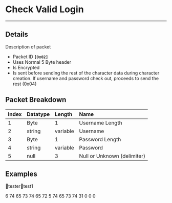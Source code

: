 # Check Valid Login #

---


## Details ##

Description of packet
  * Packet ID **`[0x02]`**
  * Uses Normal 5 Byte header
  * Is Encrypted
  * Is sent before sending the rest of the character data during character creation. If username and password check out, proceeds to send the rest (0x04)

## Packet Breakdown ##
| Index | Datatype | Length | Name |
|:------|:---------|:-------|:-----|
| 1 | Byte | 1 | Username Length |
| 2 | string | variable | Username |
| 3 | Byte | 1 | Password Length |
| 4 | string | variable | Password |
| 5 | null | 3 | Null or Unknown (delimiter) |

## Examples ##
testertest1

6 74 65 73 74 65 72 5 74 65 73 74 31 0 0 0